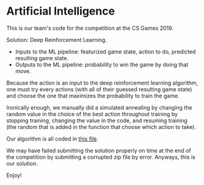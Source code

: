 # Artificial Intelligence

This is our team's code for the competition at the CS Games 2019. 

Solution: Deep Reinforcement Learning.
- Inputs to the ML pipeline: featurized game state, action to do, predicted resulting game state. 
- Outputs to the ML pipeline: probability to win the game by doing that move. 

Because the action is an input to the deep reinforcement learning algorithm, one must try every actions (with all of their guessed resulting game state) and choose the one that maximizes the probability to train the game. 

Ironically enough, we manually did a simulated annealing by changing the random value in the choice of the best action throughout training by stopping training, changing the value in the code, and resuming training (the random that is added in the function that choose which action to take). 

Our algorithm is all coded in [this file](competition/data_builder.py).

We may have failed submitting the solution properly on time at the end of the competition by submitting a corrupted zip file by error. Anyways, this is our solution. 

Enjoy!
